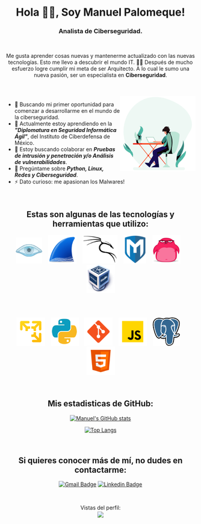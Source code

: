 <h1 align="center"> Hola 👋🏽, Soy Manuel Palomeque!</h1>
<h3 align="center">
    Analista de Ciberseguridad.  
</h3><br/>

<p align="center">Me gusta aprender cosas nuevas y mantenerme actualizado con las nuevas tecnologías. Esto me llevo a descubrir el mundo IT. 👨‍💻
Después de mucho esfuerzo logre cumplir mi meta de ser Arquitecto. A lo cual le sumo una nueva pasión, ser un especialista en <b>Ciberseguridad</b>.</p>

<h2 align="center">
</h2><br/>
<img align="right" alt="Person coding gif" src="https://github.com/chandan-reddy-k/chandan-reddy-k/blob/master/assets/coding.gif" width="200" />

- 🔭 Buscando mi primer oportunidad para comenzar a desarrollarme en el mundo de la ciberseguridad.
- 🌱 Actualmente estoy aprendiendo en la ***"Diplomatura en Seguridad Informática Ágil"***, del Instituto de Ciberdefensa de México.  
- 👯 Estoy buscando colaborar en ***Pruebas de intrusión y penetración y/o Análisis de vulnerabilidades***.
- 💬 Pregúntame sobre ***Python, Linux, Redes y Ciberseguridad***.
- ⚡ Dato curioso: me apasionan los Malwares!
<br/>

<h2 align="center">
  Estas son algunas de las tecnologías y herramientas que utilizo:
</h2>
<p align="center">
<code><img height="70" src="https://github.com/manuelpalomeque/manuelpalomeque/blob/main/Recursos/nmap1.png"></code> &nbsp;&nbsp;
<code><img height="75" src="https://github.com/manuelpalomeque/manuelpalomeque/blob/main/Recursos/wireshark.png"></code> &nbsp;&nbsp;
<code><img height="75" src="https://github.com/manuelpalomeque/manuelpalomeque/blob/main/Recursos/kali.png"></code> &nbsp;&nbsp;
<code><img height="75" src="https://github.com/manuelpalomeque/manuelpalomeque/blob/main/Recursos/metasploit.png"></code> &nbsp;&nbsp;
<code><img height="75" src="https://github.com/manuelpalomeque/manuelpalomeque/blob/main/Recursos/focaa.png"></code> &nbsp;&nbsp;
<code><img height="75" src="https://github.com/manuelpalomeque/manuelpalomeque/blob/main/Recursos/Virtualbox_.png"></code>
</p>

<br/>
<br/>

<p align="center">
<code><img height="75" src="https://github.com/manuelpalomeque/manuelpalomeque/blob/main/Recursos/vmware.png"></code> &nbsp;&nbsp;
<code><img height="75" src="https://github.com/manuelpalomeque/manuelpalomeque/blob/main/Recursos/python.png"></code> &nbsp;&nbsp;
<code><img height="75" src="https://github.com/chandan-reddy-k/chandan-reddy-k/blob/master/assets/git.png"></code> &nbsp;&nbsp;
<code><img height="75" src="https://github.com/chandan-reddy-k/chandan-reddy-k/blob/master/assets/js.png"></code> &nbsp;&nbsp;
<code><img height="75" src="https://github.com/manuelpalomeque/manuelpalomeque/blob/main/Recursos/postgreSQL.png"></code> &nbsp;&nbsp;
<code><img height="75" src="https://github.com/chandan-reddy-k/chandan-reddy-k/blob/master/assets/html.png"></code>
</p>

<br/>

<h2 align="center">
    Mis estadisticas de GitHub:
</h2>

<div align="center">
    
[![Manuel's GitHub stats](https://github-readme-stats.vercel.app/api?username=manuelpalomeque)](https://github.com/anuraghazra/github-readme-stats)

[![Top Langs](https://github-readme-stats.vercel.app/api/top-langs/?username=manuelpalomeque&layout=compact)](https://github.com/anuraghazra/github-readme-stats)
</div>
<br/>

<h2 align="center">
Si quieres conocer más de mí, no dudes en contactarme:
</h2>

<div align="center">
    
[![Gmail Badge](https://img.shields.io/badge/-pjonathanmanuel@hotmail.com-c14438?style=flat-square&logo=Gmail&logoColor=white&link=mailto:pjonathanmanuel@hotmail.com)](mailto:pjonathanmanuel@hotmail.com)  [![Linkedin Badge](https://img.shields.io/badge/-JonathanPalomeque-blue?style=flat-square&logo=Linkedin&logoColor=white&link=https://www.linkedin.com/in/jonathan-palomeque/)](https://www.linkedin.com/in/jonathan-palomeque/) 
    
</div>
<br/>
<p align="center"> Vistas del perfil:<br/>
<img align="center" src="https://profile-counter.glitch.me/manuelpalomeque/count.svg" />
</p>
